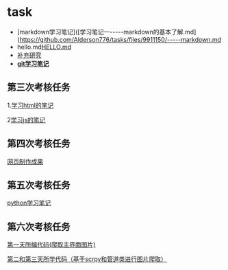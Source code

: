 # task
- [markdown学习笔记]([学习笔记一-----markdown的基本了解.md](https://github.com/Alderson776/tasks/files/9911150/-----markdown.md
- hello.md[HELLO.md](https://github.com/Alderson776/tasks/files/9911165/HELLO.md)
- [补充研究](https://github.com/Alderson776/tasks/blob/main/%E8%A1%A5%E5%85%85%E7%A0%94%E7%A9%B6%E2%80%94%E2%80%94%E5%AF%B9github%E4%B8%AD%E6%8F%92%E5%85%A5%E5%9B%BE%E7%89%87%E7%9A%84%E7%A0%94%E7%A9%B6.md)
- [**git学习笔记**](https://github.com/Alderson776/tasks/blob/main/git%E5%AD%A6%E4%B9%A0%E7%AC%94%E8%AE%B0.md)
## 第三次考核任务
1.[学习html的笔记](https://github.com/Alderson776/tasks/blob/main/%E7%AC%AC%E4%B8%89%E6%AC%A1%E7%BB%BC%E5%90%88%E5%AD%A6%E4%B9%A0%E7%AC%94%E8%AE%B0.md)

2[学习js的笔记](https://github.com/Alderson776/tasks/blob/main/%E7%AC%AC%E4%B8%89%E6%AC%A1%E5%AD%A6%E4%B9%A0%E4%BD%9C%E4%B8%9A%E2%80%94%E2%80%94%E5%AF%B9javascript%E7%9A%84%E5%AD%A6%E4%B9%A0.md)
## 第四次考核任务
[网页制作成果](https://github.com/Alderson776/tasks/blob/main/%E7%BD%91%E9%A1%B5%E8%80%83%E6%A0%B8%E4%BD%9C%E4%B8%9A.html)
## 第五次考核任务
[python学习笔记](https://github.com/Alderson776/tasks/blob/main/%E5%AD%A6%E4%B9%A0%E7%AC%94%E8%AE%B0%E2%80%94%E2%80%94%E5%AF%B9python%E7%9A%84%E5%AD%A6%E4%B9%A0.md)
## 第六次考核任务
[第一天所编代码(爬取主界面图片)](https://github.com/Alderson776/tasks/blob/main/bug-pictures.py)

[第二和第三天所学代码（基于scrpy和管道类进行图片爬取）]()
